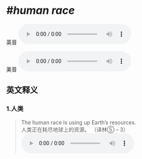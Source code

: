 # ***\#human race*** 
英音
<audio src="./media/human race1.aac" controls="controls"></audio>

美音
<audio src="./media/human race2.aac" controls="controls"></audio>



  

英文释义
---
### 1.**人类**  

 > The human race is using up Earth’s resources.  
 > 人类正在耗尽地球上的资源。  （译林⑤ – 3）  
<audio src="./media/race-5.aac" controls="controls"></audio>


